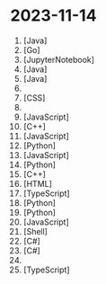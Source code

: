 # 2023-11-14

1. [](https://github.comundefined "《Hello 算法》：动画图解、一键运行的数据结构与算法教程，支持 Java, C++, Python, Go, JS, TS, C#, Swift, Rust, Dart, Zig 等语言。") [Java]
2. [](https://github.comundefined "Rime 配置：雾凇拼音 | 长期维护的简体词库") [Go]
3. [](https://github.comundefined "Deep Learning System core principles introduction.") [JupyterNotebook]
4. [](https://github.comundefined "《剑指 Offer》 Python, Java, C++ 解题代码，LeetBook《图解算法数据结构》配套代码仓") [Java]
5. [](https://github.comundefined "ehviewer，用爱发电，快乐前行") [Java]
6. [](https://github.comundefined "直播源相关资源汇总 📺 💯 IPTV、M3U —— 勤洗手、戴口罩，祝愿所有人百毒不侵") 
7. [](https://github.comundefined "经济学人(含音频)、纽约客、卫报、连线、大西洋月刊等英语杂志免费下载,支持epub、mobi、pdf格式, 每周更新") [CSS]
8. [](https://github.comundefined "TikTok免拔卡解锁最新支持 iPhone （iOS 17.2） 、TikTok（V32.0.0）、TikTok TestFlight，支持更换地区 、发布视频 、 直播 、点赞评论、私聊等！") 
9. [](https://github.comundefined "Running V2ray inside edge/serverless runtime") [JavaScript]
10. [](https://github.comundefined "Qt based cross-platform GUI proxy configuration manager (backend: v2ray / sing-box)") [C++]
11. [](https://github.comundefined "猫抓 chrome资源嗅探扩展") [JavaScript]
12. [](https://github.comundefined "Download all your kindle books script.") [Python]
13. [](https://github.comundefined "使用 NextJS + Notion API 实现的，支持多种部署方案的静态博客，无需服务器、零门槛搭建网站，为Notion和所有创作者设计。 (A static blog built with NextJS and Notion API, supporting multiple deployment options. No server required, zero threshold to set up a website. Designed for Notion and all creators.)") [JavaScript]
14. [](https://github.comundefined "《动手学深度学习》：面向中文读者、能运行、可讨论。中英文版被70多个国家的500多所大学用于教学。") [Python]
15. [](https://github.comundefined "专为手柄控制设计的第三方跨平台B站客户端，目前可以运行在PC全平台、PSVita、PS4 和 Nintendo Switch上 | Yet another Bilibili client") [C++]
16. [](https://github.comundefined "TVbox开源版（空壳-自行配置）") [HTML]
17. [](https://github.comundefined "🌟 Wiki of OI / ICPC for everyone. （某大型游戏线上攻略，内含炫酷算术魔法）") [TypeScript]
18. [](https://github.comundefined "Wechat robot based on ChatGPT, which using OpenAI api and itchat library. 使用大模型搭建微信聊天机器人，基于 GPT3.5/GPT4.0/Claude/文心一言/讯飞星火/LinkAI，支持个人微信、公众号、企业微信部署，能处理文本、语音和图片，访问操作系统和互联网，支持基于知识库定制专属机器人。") [Python]
19. [](https://github.comundefined "Book_3_《数学要素》 | 鸢尾花书：从加减乘除到机器学习；上架；欢迎继续纠错，纠错多的同学还会有赠书！") [Python]
20. [](https://github.comundefined "91porn 解锁91pornVIP Authorize anyone to distribute for non-profit 授权任何人非盈利分发") [JavaScript]
21. [](https://github.comundefined "基于 Lean 源码编译的 OpenWrt 固件——适配X86、R2C、R2S、R4S、R4SE、R5C、R5S、香橙派 R1 Plus、树莓派4B、R66S、R68S、M68S、H66K、H68K、H69K、E25、N1、S905x3、S922x、HK1、X96max、微加云、贝壳云、我家云、章鱼星球等") [Shell]
22. [](https://github.comundefined "实用的开源多功能原神工具箱 🧰 / Multifunctional Open-Source Genshin Impact Toolkit 🧰") [C#]
23. [](https://github.comundefined "Cross-Platform, modern and powerful stream downloader for MPD/M3U8/ISM. English/简体中文/繁體中文.") [C#]
24. [](https://github.comundefined "ChatGPT 中文调教指南。各种场景使用指南。学习怎么让它听你的话。") 
25. [](https://github.comundefined "插件化、定制化、无广告的免费音乐播放器") [TypeScript]
